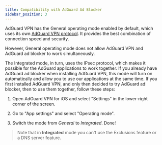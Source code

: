 ```yaml
---
title: Compatibility with AdGuard Ad Blocker
sidebar_position: 3
---
```


AdGuard VPN has the General operating mode enabled by default, which uses its own [AdGuard VPN protocol](../general/adguard-vpn-protocol.md). It provides the best combination of connection speed and security. 

However, General operating mode does not allow AdGuard VPN and AdGuard ad blocker to work simultaneously. 

The Integrated mode, in turn, uses the IPsec protocol, which makes it possible for the AdGuard applications to work together. If you already have AdGuard ad blocker when installing AdGuard VPN, this mode will turn on automatically and allow you to use our applications at the same time. If you first installed AdGuard VPN, and only then decided to try AdGuard ad blocker, then to use them together, follow these steps:

1. Open AdGuard VPN for iOS and select "Settings" in the lower-right corner of the screen.

2. Go to "App settings" and select "Operating mode".

3. Switch the mode from *General* to *Integrated*. Done!

>Note that in **Integrated** mode you can't use the Exclusions feature or a DNS server feature.